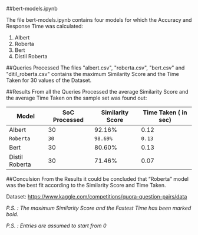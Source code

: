 ##bert-models.ipynb

The file bert-models.ipynb contains four models for which the Accuracy and Response Time was calculated:
1. Albert
2. Roberta
3. Bert
4. Distil Roberta

##Queries Processed
The files "albert.csv", "roberta.csv", "bert.csv" and "ditil_roberta.csv" contains the maximum Similarity Score and the Time Taken for 30 values of the Dataset.

##Results
From all the Queries Processed the average Similarity Score and the average Time Taken on the sample set was found out:

|Model	       |SoC Processed|Similarity Score|	Time Taken ( in sec)|
|--------------|-------------|----------------|--------- |
|Albert	       |30	         |92.16%	      |0.12|
|`Roberta`     |`30`	     |`98.69%`	      |`0.13`|
|Bert	       |30	         |80.60%	      |0.13|
|Distil Roberta|30	         |71.46%	      |0.07|

##Conculsion
From the Results it could be concluded that “Roberta” model was the best fit according to the Similarity Score and Time Taken.





Dataset: https://www.kaggle.com/competitions/quora-question-pairs/data

*P.S. : The maximum Similarity Score and the Fastest Time has been marked bold.*

*P.S. : Entries are assumed to start from 0*
    
    
 
 

